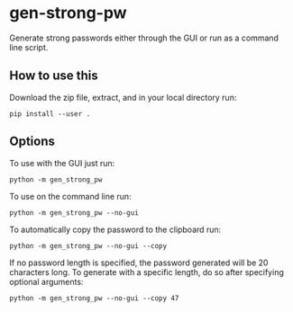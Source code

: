 # gen-strong-pw
Generate strong passwords either through the GUI or run as a command line script.

## How to use this
Download the zip file, extract, and in your local directory run:

`pip install --user .`

## Options

To use with the GUI just run:

`python -m gen_strong_pw`

To use on the command line run:

`python -m gen_strong_pw --no-gui`

To automatically copy the password to the clipboard run:

`python -m gen_strong_pw --no-gui --copy`

If no password length is specified, the password generated will be 20 characters long. To generate with a specific length, do so after specifying optional arguments:

`python -m gen_strong_pw --no-gui --copy 47`